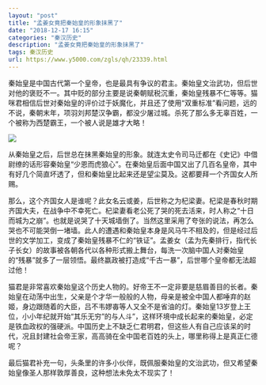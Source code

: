 ```yaml
---
layout: "post"
title: "孟姜女竟把秦始皇的形象抹黑了"
date: "2018-12-17 16:15"
categories: "秦汉历史"
description: "孟姜女竟把秦始皇的形象抹黑了"
tags: 秦汉历史
url: https://www.y5000.com/zgls/qh/23339.html
---
```






秦始皇是中国古代第一个皇帝，也是最具有争议的君主。秦始皇文治武功，但后世对他的褒贬不一。其中贬的部分主要是说秦朝赋税沉重，秦始皇残暴不仁等等。猫咪君相信后世对秦始皇的评价过于妖魔化，并且还了使用“双重标准”看问题，远的不说，秦朝末年，项羽刘邦楚汉争霸，都没少屠过城。杀死了那么多无辜百姓，一个被称为西楚霸王，一个被人说是雄才大略！

![](https://img.y5000.com/uploads/allimg/170707/8-1FFG03049228.jpg)

从秦始皇之后，后世总在抹黑秦始皇的形象。就连太史令司马迁都在《史记》中借尉缭的话形容秦始皇“少恩而虎狼心”。在秦始皇后面中国又出了几百名皇帝，其中有好几个简直坏透了，但和秦始皇比起来还是望尘莫及。这都要拜一个齐国女人所赐。

那么，这个齐国女人是谁呢？此女名云或姜，后世称之为杞梁妻。杞梁是春秋时期齐国大夫，在战争中不幸死亡。杞梁妻看老公死了哭的死去活来，时人称之“十日而城为之崩”。也就是说哭了十天城墙倒了。当然这里采用了夸张的说法，再怎么哭也不可能哭倒一堵墙。此人的遭遇和秦始皇本身是风马牛不相及的，但是经过后世的文学加工，变成了秦始皇残暴不仁的“铁证”。孟姜女（孟为先秦排行，指代长子长女）的故事被各朝各代以各种形式搬上舞台，每洗一次脑中国人对秦始皇的“残暴”就多了一层领悟。最终嬴政被打造成“千古一暴”，后世哪个皇帝都无法超过他！

猫君是非常喜欢秦始皇这个历史人物的。好帝王不一定非要是慈眉善目的长者。秦始皇在动荡中出生，父亲是个才华一般般的人物，母亲是被全中国人都唾弃的赵姬，身边跟随着的大臣，吕不韦嫪毐等人又全不是省油的灯。秦始皇13岁登上王位，小小年纪就开始“其乐无穷”的与人斗”，这样环境中成长起来的秦始皇，必定是铁血政权的强硬派。中国历史上不缺乏仁君明君，但这些人有自己应该呆的时代，况且封建社会帝王家，高高骑在全中国老百姓的头上，哪里称得上是真正仁德呢？

最后猫君补充一句，头条里的许多小伙伴，既佩服秦始皇的文治武功，但又希望秦始皇像圣人那样敦厚善良，这种想法未免太不现实了！
